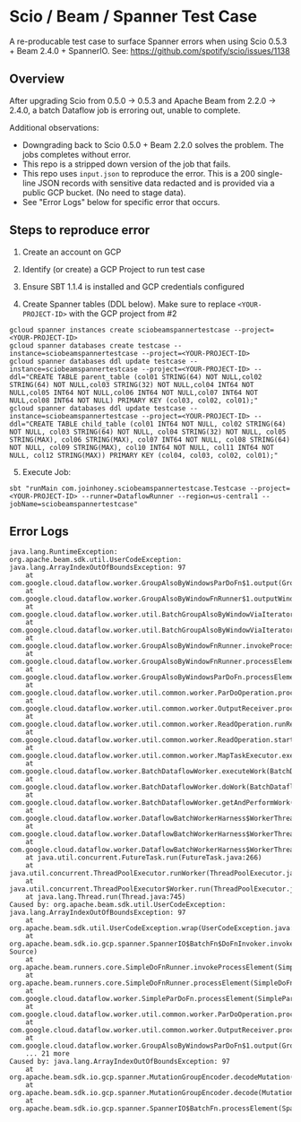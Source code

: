 # Scio / Beam / Spanner Test Case

A re-producable test case to surface Spanner errors when using Scio 0.5.3 + Beam 2.4.0 + SpannerIO. See: https://github.com/spotify/scio/issues/1138

## Overview

After upgrading Scio from 0.5.0 -> 0.5.3 and Apache Beam from 2.2.0 -> 2.4.0, a batch Dataflow job is erroring out, unable to complete.

Additional observations:

- Downgrading back to Scio 0.5.0 + Beam 2.2.0 solves the problem. The jobs completes without error.
- This repo is a stripped down version of the job that fails.
- This repo uses `input.json` to reproduce the error. This is a 200 single-line JSON records with sensitive data redacted and is provided via a public GCP bucket. (No need to stage data).
- See "Error Logs" below for specific error that occurs.

## Steps to reproduce error

1) Create an account on GCP

2) Identify (or create) a GCP Project to run test case

3) Ensure SBT 1.1.4 is installed and GCP credentials configured

4) Create Spanner tables (DDL below). Make sure to replace `<YOUR-PROJECT-ID>` with the GCP project from #2

```
gcloud spanner instances create sciobeamspannertestcase --project=<YOUR-PROJECT-ID>
gcloud spanner databases create testcase --instance=sciobeamspannertestcase --project=<YOUR-PROJECT-ID>
gcloud spanner databases ddl update testcase --instance=sciobeamspannertestcase --project=<YOUR-PROJECT-ID> --ddl="CREATE TABLE parent_table (col01 STRING(64) NOT NULL,col02 STRING(64) NOT NULL,col03 STRING(32) NOT NULL,col04 INT64 NOT NULL,col05 INT64 NOT NULL,col06 INT64 NOT NULL,col07 INT64 NOT NULL,col08 INT64 NOT NULL) PRIMARY KEY (col03, col02, col01);"
gcloud spanner databases ddl update testcase --instance=sciobeamspannertestcase --project=<YOUR-PROJECT-ID> --ddl="CREATE TABLE child_table (col01 INT64 NOT NULL, col02 STRING(64) NOT NULL, col03 STRING(64) NOT NULL, col04 STRING(32) NOT NULL, col05 STRING(MAX), col06 STRING(MAX), col07 INT64 NOT NULL, col08 STRING(64) NOT NULL, col09 STRING(MAX), col10 INT64 NOT NULL, col11 INT64 NOT NULL, col12 STRING(MAX)) PRIMARY KEY (col04, col03, col02, col01);"
```

5) Execute Job:

```
sbt "runMain com.joinhoney.sciobeamspannertestcase.Testcase --project=<YOUR-PROJECT-ID> --runner=DataflowRunner --region=us-central1 --jobName=sciobeamspannertestcase"
```

## Error Logs

```
java.lang.RuntimeException: org.apache.beam.sdk.util.UserCodeException: java.lang.ArrayIndexOutOfBoundsException: 97
	at com.google.cloud.dataflow.worker.GroupAlsoByWindowsParDoFn$1.output(GroupAlsoByWindowsParDoFn.java:183)
	at com.google.cloud.dataflow.worker.GroupAlsoByWindowFnRunner$1.outputWindowedValue(GroupAlsoByWindowFnRunner.java:101)
	at com.google.cloud.dataflow.worker.util.BatchGroupAlsoByWindowViaIteratorsFn.processElement(BatchGroupAlsoByWindowViaIteratorsFn.java:124)
	at com.google.cloud.dataflow.worker.util.BatchGroupAlsoByWindowViaIteratorsFn.processElement(BatchGroupAlsoByWindowViaIteratorsFn.java:53)
	at com.google.cloud.dataflow.worker.GroupAlsoByWindowFnRunner.invokeProcessElement(GroupAlsoByWindowFnRunner.java:114)
	at com.google.cloud.dataflow.worker.GroupAlsoByWindowFnRunner.processElement(GroupAlsoByWindowFnRunner.java:72)
	at com.google.cloud.dataflow.worker.GroupAlsoByWindowsParDoFn.processElement(GroupAlsoByWindowsParDoFn.java:113)
	at com.google.cloud.dataflow.worker.util.common.worker.ParDoOperation.process(ParDoOperation.java:43)
	at com.google.cloud.dataflow.worker.util.common.worker.OutputReceiver.process(OutputReceiver.java:48)
	at com.google.cloud.dataflow.worker.util.common.worker.ReadOperation.runReadLoop(ReadOperation.java:200)
	at com.google.cloud.dataflow.worker.util.common.worker.ReadOperation.start(ReadOperation.java:158)
	at com.google.cloud.dataflow.worker.util.common.worker.MapTaskExecutor.execute(MapTaskExecutor.java:75)
	at com.google.cloud.dataflow.worker.BatchDataflowWorker.executeWork(BatchDataflowWorker.java:383)
	at com.google.cloud.dataflow.worker.BatchDataflowWorker.doWork(BatchDataflowWorker.java:355)
	at com.google.cloud.dataflow.worker.BatchDataflowWorker.getAndPerformWork(BatchDataflowWorker.java:286)
	at com.google.cloud.dataflow.worker.DataflowBatchWorkerHarness$WorkerThread.doWork(DataflowBatchWorkerHarness.java:134)
	at com.google.cloud.dataflow.worker.DataflowBatchWorkerHarness$WorkerThread.call(DataflowBatchWorkerHarness.java:114)
	at com.google.cloud.dataflow.worker.DataflowBatchWorkerHarness$WorkerThread.call(DataflowBatchWorkerHarness.java:101)
	at java.util.concurrent.FutureTask.run(FutureTask.java:266)
	at java.util.concurrent.ThreadPoolExecutor.runWorker(ThreadPoolExecutor.java:1142)
	at java.util.concurrent.ThreadPoolExecutor$Worker.run(ThreadPoolExecutor.java:617)
	at java.lang.Thread.run(Thread.java:745)
Caused by: org.apache.beam.sdk.util.UserCodeException: java.lang.ArrayIndexOutOfBoundsException: 97
	at org.apache.beam.sdk.util.UserCodeException.wrap(UserCodeException.java:36)
	at org.apache.beam.sdk.io.gcp.spanner.SpannerIO$BatchFn$DoFnInvoker.invokeProcessElement(Unknown Source)
	at org.apache.beam.runners.core.SimpleDoFnRunner.invokeProcessElement(SimpleDoFnRunner.java:177)
	at org.apache.beam.runners.core.SimpleDoFnRunner.processElement(SimpleDoFnRunner.java:138)
	at com.google.cloud.dataflow.worker.SimpleParDoFn.processElement(SimpleParDoFn.java:323)
	at com.google.cloud.dataflow.worker.util.common.worker.ParDoOperation.process(ParDoOperation.java:43)
	at com.google.cloud.dataflow.worker.util.common.worker.OutputReceiver.process(OutputReceiver.java:48)
	at com.google.cloud.dataflow.worker.GroupAlsoByWindowsParDoFn$1.output(GroupAlsoByWindowsParDoFn.java:181)
	... 21 more
Caused by: java.lang.ArrayIndexOutOfBoundsException: 97
	at org.apache.beam.sdk.io.gcp.spanner.MutationGroupEncoder.decodeMutation(MutationGroupEncoder.java:276)
	at org.apache.beam.sdk.io.gcp.spanner.MutationGroupEncoder.decode(MutationGroupEncoder.java:267)
	at org.apache.beam.sdk.io.gcp.spanner.SpannerIO$BatchFn.processElement(SpannerIO.java:944)
```
